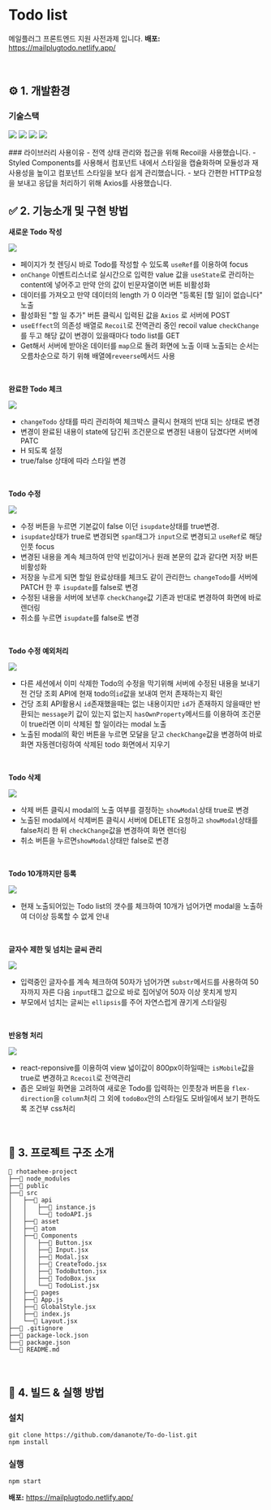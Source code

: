 # Todo list

메일플러그 프론트엔드 지원 사전과제 입니다.
<strong>배포:</strong> https://mailplugtodo.netlify.app/

<br />

## ⚙️ 1. 개발환경

### 기술스택

<p  align="left">

<img  src="https://img.shields.io/badge/Recoil-2D333B?style=for-the-badge&logo=react&logoColor=3578E5">
<img  src="https://img.shields.io/badge/Styled component-2D333B?style=for-the-badge&logo=styledcomponents&logoColor=#DB7093">
<img  src="https://img.shields.io/badge/axios-2D333B?style=for-the-badge&logo=axios&logoColor=#F7B93E">
<img  src="https://img.shields.io/badge/javascript-2D333B?style=for-the-badge&logo=javascript&logoColor=#F7DF1E">

</p>
### 라이브러리 사용이유
- 전역 상태 관리와 접근을 위해 Recoil을 사용했습니다.
- Styled Components를 사용해서 컴포넌트 내에서 스타일을 캡슐화하며 모듈성과 재사용성을 높이고 컴포넌트 스타일을 보다 쉽게 ​​관리했습니다.
- 보다 간편한 HTTP요청을 보내고 응답을 처리하기 위해 Axios를 사용했습니다.

<br />

## ✅ 2. 기능소개 및 구현 방법

<strong>새로운 Todo 작성</strong>

<img src="https://github.com/dananote/To-do-list/assets/124513796/284eae0c-0c0e-4c7d-a943-219113b09158" style="max-width: 600px;"/>

- 페이지가 첫 렌딩시 바로 Todo를 작성할 수 있도록 <code>useRef</code>를 이용하여 focus
- <code>onChange</code> 이벤트리스너로 실시간으로 입력한 value 값을 <code>useState</code>로 관리하는 content에 넣어주고 만약 안의 값이 빈문자열이면 버튼 비활성화
- 데이터를 가져오고 만약 데이터의 length 가 0 이라면 "등록된 [할 일]이 없습니다" 노출
- 활성화된 "할 일 추가" 버튼 클릭시 입력된 값을 <code>Axios</code> 로 서버에 POST
- <code>useEffect</code>의 의존성 배열로 <code>Recoil</code>로 전역관리 중인 recoil value <code>checkChange</code>를 두고 해당 값이 변경이 있을때마다 todo list를 GET
- Get해서 서버에 받아온 데이터를 <code>map</code>으로 돌려 화면에 노출 이때 노출되는 순서는 오름차순으로 하기 위해 배열에<code>reveerse</code>메서드 사용

<br />

<strong>완료한 Todo 체크</strong>

<img src="https://github.com/dananote/To-do-list/assets/124513796/cdf16128-54b9-4719-b190-a7715fd970cd" style="max-width: 600px;"/>

- <code>changeTodo</code> 상태를 따리 관리하여 체크박스 클릭시 현재의 반대 되는 상태로 변경
- 변경이 완료된 내용이 state에 담긴뒤 조건문으로 변경된 내용이 담겼다면 서버에 PATC
- H 되도록 설정
- true/false 상태에 따라 스타일 변경

<br />

<strong>Todo 수정</strong>

<img src="https://github.com/dananote/To-do-list/assets/124513796/76215cb2-ed84-4523-832a-b746b338689e" style="max-width: 600px;"/>

- 수정 버튼을 누르면 기본값이 false 이던 <code>isupdate</code>상태를 true변경.
- <code>isupdate</code>상태가 true로 변경되면 <code>span</code>태그가 <code>input</code>으로 변경되고 <code>useRef</code>로 해당 인풋 focus
- 변경된 내용을 계속 체크하여 만약 빈값이거나 원래 본문의 값과 같다면 저장 버튼 비활성화
- 저장을 누르게 되면 할일 완료상태를 체크도 같이 관리한느 <code>changeTodo</code>를 서버에 PATCH 한 후 <code>isupdate</code>를 false로 변경
- 수정된 내용을 서버에 보낸후 <code>checkChange</code>값 기존과 반대로 변경하여 화면에 바로 렌더링
- 취소를 누르면 <code>isupdate</code>를 false로 변경

<br />

<strong>Todo 수정 예외처리</strong>

<img src="https://github.com/dananote/To-do-list/assets/124513796/e87ceaf3-2b67-43d9-8fb4-bc0ebebede4e" style="max-width: 600px;"/>

- 다른 세션에서 이미 삭제한 Todo의 수정을 막기위해 서버에 수정된 내용을 보내기 전 건당 조회 API에 현재 todo의<code>id</code>값을 보내여 먼저 존재하는지 확인
- 건당 조회 API활용시 <code>id</code>존재했을때는 없는 내용이지만 <code>id</code>가 존재하지 않을때만 반환되는 <code>message</code>키 값이 있는지 없는지 <code>hasOwnProperty</code>메서드를 이용하여 조건문이 true라면 이미 삭제된 할 일이라는 modal 노출
- 노출된 modal의 확인 버튼을 누르면 모달을 닫고 <code>checkChange</code>값을 변경하여 바로 화면 자동렌더링하여 삭제된 todo 화면에서 지우기

<br />

<strong>Todo 삭제</strong>

<img src="https://github.com/dananote/To-do-list/assets/124513796/d44e0837-191a-4cc8-a5bb-8578416661ba" style="max-width: 600px;"/>

- 삭제 버튼 클릭시 modal의 노출 여부를 결정하는 <code>showModal</code>상태 true로 변경
- 노출된 modal에서 삭제버튼 클릭시 서버에 DELETE 요청하고 <code>showModal</code>상태를 false처리 한 뒤 <code>checkChange</code>값을 변경하여 화면 렌더링
- 취소 버튼을 누르면<code>showModal</code>상태만 false로 변경

<br />

<strong>Todo 10개까지만 등록</strong>

<img src="https://github.com/dananote/To-do-list/assets/124513796/b086b783-9ec8-41ac-9d1a-449dd5889641" style="max-width: 600px;"/>

- 현재 노출되어있는 Todo list의 갯수를 체크하여 10개가 넘어가면 modal을 노출하여 더이상 등록할 수 없게 안내

<br />

<strong>글자수 제한 및 넘치는 글씨 관리</strong>

<img src="https://github.com/dananote/To-do-list/assets/124513796/d59def00-f858-430e-8f14-e6e2cc7d5dd8" style="max-width: 600px;"/>

- 입력중인 글자수를 계속 체크하여 50자가 넘어가면 <code>substr</code>메서드를 사용하여 50자까지 자른 다음 <code>input</code>태그 값으로 바로 집어넣어 50자 이상 못치게 방지
- 부모에서 넘치는 글씨는 <code>ellipsis</code>를 주어 자연스럽게 끊기게 스타일링

<br />

<strong>반응형 처리</strong>

<img src="https://github.com/dananote/To-do-list/assets/124513796/1231bcf5-aa6d-475e-bd19-cd3212ff781c" style="max-width: 600px;"/>

- react-reponsive를 이용하여 view 넓이값이 800px이하일때는 <code>isMobile</code>값을 true로 변경하고 <code>Rcecoil</code>로 전역관리
- 좁은 모바일 화면을 고려하여 새로운 Todo를 입력하는 인풋창과 버튼을 <code>flex-direction</code>을 <code>column</code>처리 그 외에 <code>todoBox</code>안의 스타일도 모바일에서 보기 편하도록 조건부 css처리

<br />

## 📁 3. 프로젝트 구조 소개

```
📁 rhotaehee-project
├──📁 node_modules
├──📁 public
├──📁 src
│   ├──📁 api
│   │   ├──📄 instance.js
│   │   └──📄 todoAPI.js
│   ├──📁 asset
│   ├──📁 atom
│   ├──📁 Components
│   │   ├──📄 Button.jsx
│   │   ├──📄 Input.jsx
│   │   ├──📄 Modal.jsx
│   │   ├──📄 CreateTodo.jsx
│   │   ├──📄 TodoButton.jsx
│   │   ├──📄 TodoBox.jsx
│   │   └──📄 TodoList.jsx
│   ├──📁 pages
│   ├──📄 App.js
│   ├──📄 GlobalStyle.jsx
│   ├──📄 index.js
│   └──📄 Layout.jsx
├──📄 .gitignore
├──📄 package-lock.json
├──📄 package.json
└──📄 README.md
```

<br />

## 📁 4. 빌드 & 실행 방법

### 설치

```
git clone https://github.com/dananote/To-do-list.git
npm install
```

### 실행

```
npm start
```

<strong>배포:</strong> https://mailplugtodo.netlify.app/
